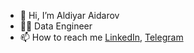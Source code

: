 - 👋 Hi, I’m Aldiyar Aidarov
- 👨‍💻 Data Engineer
- 📫 How to reach me [LinkedIn](https://www.linkedin.com/in/aldiyar-aidarov/), [Telegram](https://t.me/chepubelki)


<!---
AAldiyar/AAldiyar is a ✨ special ✨ repository because its `README.md` (this file) appears on your GitHub profile.
You can click the Preview link to take a look at your changes.
--->

